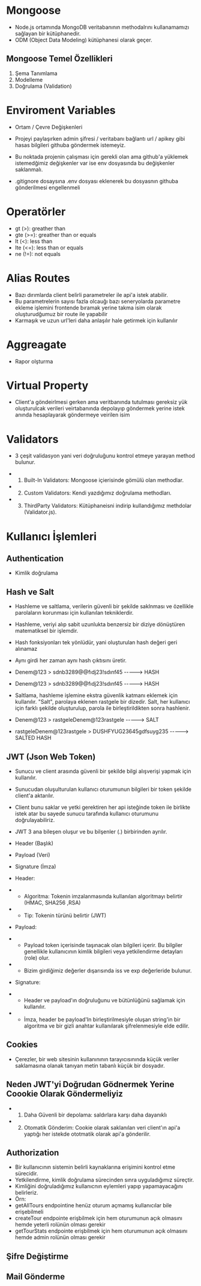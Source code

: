 # Mongoose

- Node.js ortamında MongoDB veritabanının methodalrını kullanamamızı sağlayan bir kütüphanedir.
- ODM (Object Data Modeling) kütüphanesi olarak geçer.

## Mongoose Temel Özellikleri

1. Şema Tanımlama
2. Modelleme
3. Doğrulama (Validation)

# Enviroment Variables

- Ortam / Çevre Değişkenleri

- Projeyi paylaşırken admin şifresi / veritabanı bağlantı url / apikey gibi hasas bilgileri githuba göndermek istemeyiz.

- Bu noktada projenin çalışması için gerekli olan ama github'a yüklemek istemedğimiz değişkenler var ise env dosyasında bu değişkenler saklanmalı.

- .gitignore dosaysına .env dosyası eklenerek bu dosyasnın githuba gönderilmesi engellenmeli

# Operatörler

- gt (>): greather than
- gte (>=): greather than or equals
- lt (<): less than
- lte (<=): less than or equals
- ne (!=): not equals

# Alias Routes

- Bazı dırımlarda client belirli parametreler ile api'a istek atabilir.
- Bu parametrelerin sayısı fazla olcauğı bazı seneryolarda parametre ekleme işlemini frontende bıramak yerine takma isim olarak oluşturudğumuz bir route ile yapabilir
- Karmaşık ve uzun url'leri daha anlaşılır hale getirmek için kullanılır

# Aggreagate

- Rapor olşturma

# Virtual Property

- Client'a göndeirlmesi gerken ama veritbanında tutulması gereksiz yük oluşturulcak verileri veirtabanında depolayıp göndermek yerine istek anında hesaplayarak göndermeye veirilen isim

# Validators

- 3 çeşit validasyon yani veri doğruluğunu kontrol etmeye yarayan method bulunur.

- 1. Built-In Validators: Mongoose içierisinde gömülü olan methodlar.
- 2. Custom Validators: Kendi yazdığımız doğrulama methodları.
- 3. ThirdParty Validators: Kütüphaneisni indirip kullandığımız methdolar (Validator.js).

# Kullanıcı İşlemleri

## Authentication

- Kimlik doğrulama

## Hash ve Salt

- Hashleme ve saltlama, verilerin güvenli bir şekilde saklnması ve özellikle parolaların korunması için kullanılan tekniklerdir.

- Hashleme, veriyi alıp sabit uzunlukta benzersiz bir diziye dönüştüren matematiksel bir işlemdir.
- Hash fonksiyonları tek yönlüdür, yani oluşturulan hash değeri geri alınamaz
- Aynı girdi her zaman aynı hash çıktısını üretir.
- Denem@123 > sdnb3289@@fıdj23!sdınf45 -----> HASH
- Denem@123 > sdnb3289@@fıdj23!sdınf45 -----> HASH

- Saltlama, hashleme işlemine ekstra güvenlik katmanı eklemek için kullanılır. "Salt", parolaya eklenen rastgele bir dizedir. Salt, her kullanıcı için farklı şekilde oluşturulup, parola ile birleştirildikten sonra hashlenir.
- Denem@123 > rastgeleDenem@123rastgele -----> SALT
- rastgeleDenem@123rastgele > DUSHFYUG23645gdfsuyg235 -----> SALTED HASH

## JWT (Json Web Token)

- Sunucu ve client arasında güvenli bir şekilde bilgi alışverişi yapmak için kullanılır.
- Sunucudan oluşulturulan kullanıcı oturumunun bilgileri bir token şekilde client'a aktarılır.
- Client bunu saklar ve yetki gerektiren her api isteğinde token ile birlikte istek atar bu sayede sunucu tarafında kullanıcı oturumunu doğrulayabiliriz.

- JWT 3 ana bileşen oluşur ve bu bilşenler (.) birbirinden ayrılır.
- Header (Başlık)
- Payload (Veri)
- Signature (İmza)

* Header:
* - Algoritma: Tokenin imzalanmasında kullanılan algoritmayı belirtir (HMAC, SHA256 ,RSA)
* - Tip: Tokenin türünü belirtir (JWT)

* Payload:
* - Payload token içerisinde taşınacak olan bilgileri içerir. Bu bilgiler genellikle kullanıcının kimlik bilgileri veya yetkilendirme detayları (role) olur.
* - Bizim girdiğimiz değerler dışarısında iss ve exp değerleride bulunur.

* Signature:
* - Header ve payload'ın doğruluğunu ve bütünlüğünü sağlamak için kullanılır.
* - İmza, header be payload'In birleştirilmesiyle oluşan string'in bir algoritma ve bir gizli anahtar kullanılarak şifrelenmesiyle elde edilir.

## Cookies

- Çerezler, bir web sitesinin kullanınının tarayıcısınında küçük veriler saklamasına olanak tanıyan metin tabanlı küçük bir dosyadır.

## Neden JWT'yi Doğrudan Gödnermek Yerine Coookie Olarak Göndermeliyiz

- 1. Daha Güvenli bir depolama: saldırlara karşı daha dayanıklı
- 2. Otomatik Gönderim: Cookie olarak saklanılan veri client'ın api'a yaptığı her istekde ototmatik olarak api'a gönderilir.

## Authorization

- Bir kullanıcının sistemin belirli kaynaklarına erişimini kontrol etme sürecidir.
- Yetkilendirme, kimlik doğrulama sürecinden sınra uyguladığımız süreçtir.
- Kimliğini doğruladığımız kullanıcnın eylemleri yapıp yapamayacağını belirleriz.
- Örn:
- getAllTours endpointine henüz oturum açmamış kullanıcılar bile erişebilmeli
- createTour endpointe erişbilmek için hem oturumunun açık olmasını hemde yeterli rolünün olması gerekir
- getTourStats endpointe erişbilmek için hem oturumunun açık olmasını hemde admin rolünün olması gerekir

## Şifre Değiştirme

## Mail Gönderme
